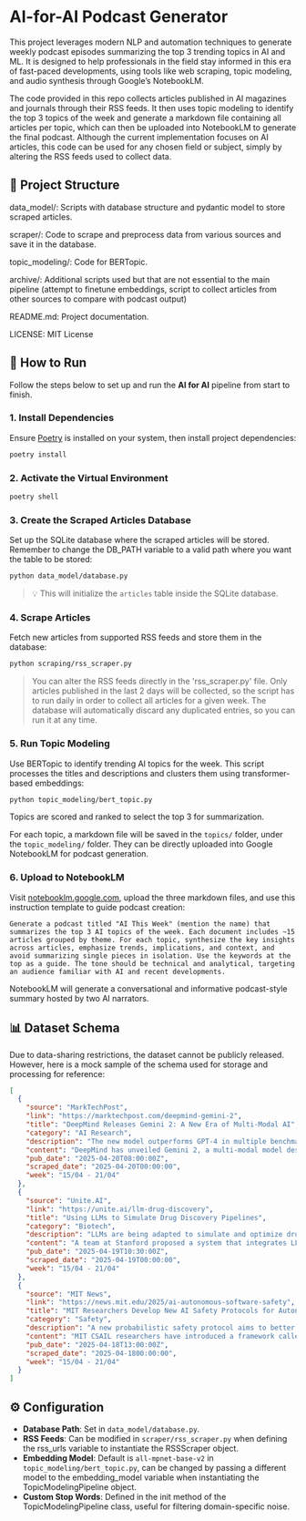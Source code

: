 # AI-for-AI Podcast Generator
This project leverages modern NLP and automation techniques to generate weekly podcast episodes summarizing the top 3 
trending topics in AI and ML. It is designed to help professionals in the field stay informed in this era of fast-paced developments, 
using tools like web scraping, topic modeling, and audio synthesis through Google’s NotebookLM.

The code provided in this repo collects articles published in AI magazines and journals through their RSS feeds. 
It then uses topic modeling to identify the top 3 topics of the week and generate a markdown file containing all articles
per topic, which can then be uploaded into NotebookLM to generate the final podcast. 
Although the current implementation focuses on AI articles, this code can be used for any chosen field or subject, simply
by altering the RSS feeds used to collect data. 

## 📁 Project Structure
data_model/: Scripts with database structure and pydantic model to store scraped articles.

scraper/: Code to scrape and preprocess data from various sources and save it in the database.

topic_modeling/: Code for BERTopic.

archive/: Additional scripts used but that are not essential to the main pipeline (attempt to finetune embeddings, script to collect articles from other sources to compare with podcast output)

README.md: Project documentation.

LICENSE: MIT License

## 🚀 How to Run

Follow the steps below to set up and run the **AI for AI** pipeline from start to finish.

### 1. Install Dependencies

Ensure [Poetry](https://python-poetry.org/docs/#installation) is installed on your system, then install project dependencies:

```bash
poetry install
```

### 2. Activate the Virtual Environment

```bash
poetry shell
```

### 3. Create the Scraped Articles Database

Set up the SQLite database where the scraped articles will be stored. 
Remember to change the DB_PATH variable to a valid path where you want the table to be stored:

```bash
python data_model/database.py
```

> 💡 This will initialize the `articles` table inside the SQLite database.

### 4. Scrape Articles

Fetch new articles from supported RSS feeds and store them in the database:

```bash
python scraping/rss_scraper.py 
```

> You can alter the RSS feeds directly in the 'rss_scraper.py' file. 
Only articles published in the last 2 days will be collected, so the script has to run daily 
in order to collect all articles for a given week. The database will automatically
> discard any duplicated entries, so you can run it at any time.

### 5. Run Topic Modeling

Use BERTopic to identify trending AI topics for the week. This script processes the titles and descriptions and clusters them using transformer-based embeddings:

```bash
python topic_modeling/bert_topic.py
```

Topics are scored and ranked to select the top 3 for summarization.

For each topic, a markdown file will be saved in the `topics/` folder, under the `topic_modeling/` folder. 
They can be directly uploaded into Google NotebookLM for podcast generation.


### 6. Upload to NotebookLM

Visit [notebooklm.google.com](https://notebooklm.google.com/), upload the three markdown files, and use this instruction template to guide podcast creation:

```
Generate a podcast titled "AI This Week" (mention the name) that summarizes the top 3 AI topics of the week. Each document includes ~15 articles grouped by theme. For each topic, synthesize the key insights across articles, emphasize trends, implications, and context, and avoid summarizing single pieces in isolation. Use the keywords at the top as a guide. The tone should be technical and analytical, targeting an audience familiar with AI and recent developments.
```

NotebookLM will generate a conversational and informative podcast-style summary hosted by two AI narrators.

## 📊 Dataset Schema
Due to data-sharing restrictions, the dataset cannot be publicly released. 
However, here is a mock sample of the schema used for storage and processing for reference:

```json
[
  {
    "source": "MarkTechPost",
    "link": "https://marktechpost.com/deepmind-gemini-2",
    "title": "DeepMind Releases Gemini 2: A New Era of Multi-Modal AI",
    "category": "AI Research",
    "description": "The new model outperforms GPT-4 in multiple benchmarks and introduces improvements in vision-language integration.",
    "content": "DeepMind has unveiled Gemini 2, a multi-modal model designed to bridge vision and language understanding. Early benchmarks show a significant improvement over GPT-4 in both zero-shot and fine-tuned settings. The model leverages a novel routing technique in its mixture-of-experts architecture...",
    "pub_date": "2025-04-20T08:00:00Z",
    "scraped_date": "2025-04-20T00:00:00",
    "week": "15/04 - 21/04"
  },
  {
    "source": "Unite.AI",
    "link": "https://unite.ai/llm-drug-discovery",
    "title": "Using LLMs to Simulate Drug Discovery Pipelines",
    "category": "Biotech",
    "description": "LLMs are being adapted to simulate and optimize drug development, particularly for molecular binding prediction.",
    "content": "A team at Stanford proposed a system that integrates LLMs with molecular dynamics simulations. The aim is to reduce computation time and improve prediction accuracy for protein-ligand binding affinity. Their pipeline uses fine-tuned transformers to estimate binding probabilities before full simulations...",
    "pub_date": "2025-04-19T10:30:00Z",
    "scraped_date": "2025-04-19T00:00:00",
    "week": "15/04 - 21/04"
  },
  {
    "source": "MIT News",
    "link": "https://news.mit.edu/2025/ai-autonomous-software-safety",
    "title": "MIT Researchers Develop New AI Safety Protocols for Autonomous Systems",
    "category": "Safety",
    "description": "A new probabilistic safety protocol aims to better detect and avoid failure modes in self-driving car algorithms.",
    "content": "MIT CSAIL researchers have introduced a framework called ProbSafeNet, which applies uncertainty-aware modeling to identify high-risk behaviors in real-time. The study shows its ability to reduce collision rates in simulation by 68% compared to existing baselines. This represents a significant step for the trustworthiness of AI-driven autonomy...",
    "pub_date": "2025-04-18T13:00:00Z",
    "scraped_date": "2025-04-1800:00:00",
    "week": "15/04 - 21/04"
  }
]
```

## ⚙️ Configuration

- **Database Path**: Set in `data_model/database.py`.
- **RSS Feeds**: Can be modified in `scraper/rss_scraper.py` when defining the rss_urls variable to instantiate the RSSScraper object.
- **Embedding Model**: Default is `all-mpnet-base-v2` in `topic_modeling/bert_topic.py`, can be changed by passing a different model to the embedding_model variable when instantiating the TopicModelingPipeline object.
- **Custom Stop Words**: Defined in the init method of the TopicModelingPipeline class, useful for filtering domain-specific noise.

